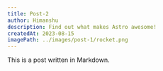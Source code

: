 ```yaml
---
title: Post-2
author: Himanshu
description: Find out what makes Astro awesome!
createdAt: 2023-08-15
imagePath: ../images/post-1/rocket.png
---
```


This is a post written in Markdown.
